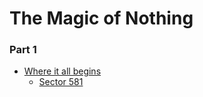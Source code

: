 # The Magic of Nothing

### Part 1

* [Where it all begins](Manuscript/01/readme.md)
	* [Sector 581](Manuscript/01/magic-581.md)
	